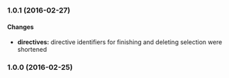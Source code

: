 ### 1.0.1 (2016-02-27)

#### Changes

* **directives:** directive identifiers for finishing and deleting selection were shortened

### 1.0.0 (2016-02-25)



